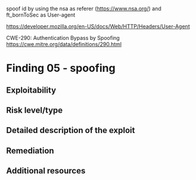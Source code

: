 spoof id by using the nsa as referer (https://www.nsa.org/) and ft_bornToSec as User-agent








https://developer.mozilla.org/en-US/docs/Web/HTTP/Headers/User-Agent


CWE-290: Authentication Bypass by Spoofing
https://cwe.mitre.org/data/definitions/290.html




# Finding 05 - spoofing

## Exploitability


## Risk level/type


## Detailed description of the exploit


## Remediation


## Additional resources

